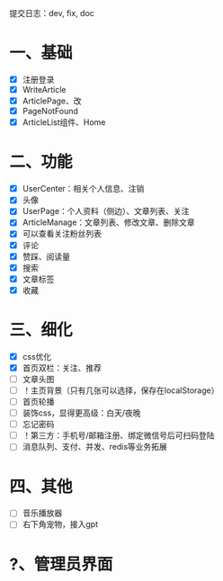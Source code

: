 提交日志：dev, fix, doc

# 一、基础
- [x] 注册登录
- [x] WriteArticle
- [x] ArticlePage、改
- [x] PageNotFound
- [x] ArticleList组件、Home

# 二、功能
- [x] UserCenter：相关个人信息、注销
- [x] 头像
- [x] UserPage：个人资料（侧边）、文章列表、关注
- [x] ArticleManage：文章列表、修改文章、删除文章
- [x] 可以查看关注粉丝列表
- [x] 评论
- [x] 赞踩、阅读量
- [x] 搜索
- [x] 文章标签
- [x] 收藏

# 三、细化
- [x] css优化
- [x] 首页双栏：关注、推荐
- [ ] 文章头图
- [ ] ！主页背景（只有几张可以选择，保存在localStorage）
- [ ] 首页轮播
- [ ] 装饰css，显得更高级：白天/夜晚
- [ ] 忘记密码
- [ ] ！第三方：手机号/邮箱注册、绑定微信号后可扫码登陆
- [ ] 消息队列、支付、并发、redis等业务拓展

# 四、其他
- [ ] 音乐播放器
- [ ] 右下角宠物，接入gpt

# ?、管理员界面




